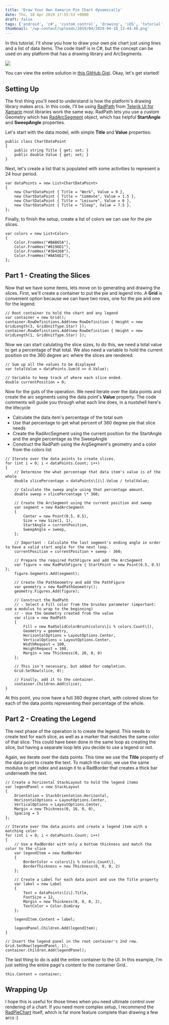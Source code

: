 ```yaml
---
title: 'Draw Your Own Xamarin Pie Chart dynamically'
date: Thu, 18 Apr 2019 17:55:53 +0000
draft: false
tags: ['android', 'c#', 'custom control', 'drawing', 'iOS', 'tutorial', 'UI', 'UWP', 'windows', 'windows10', 'Xamarin', 'Xamarin', 'xamarin forms']
thumbnail: '/wp-content/uploads/2019/04/2019-04-18_13-44-40.png'
---
```


In this tutorial, I'll show you how to draw your own pie chart just using lines and a list of data items. The code itself is in C#, but the concept can be used on any platform that has a drawing library and ArcSegments.

![](/dvlup-blog/wp-content/uploads/2019/04/2019-04-18_13-44-40.png)

You can view the entire solution in [this GitHub Gist](https://gist.github.com/LanceMcCarthy/b64ee5afdd27b125b8b47816799306e0). Okay, let's get started!

Setting Up
----------

The first thing you'll need to understand is how the platform's drawing library makes arcs. In this code, I'll be using [RadPath](https://docs.telerik.com/devtools/xamarin/controls/path/path-overview) from [Telerik UI for Xamarin](https://www.telerik.com/xamarin-ui) most libraries work the same way. RadPath lets you use a custom Geometry which has [RadArcSegment](https://docs.telerik.com/devtools/xamarin/controls/path/getting-started/geometry-structure#radarcsegment)  object, which has helpful **StartAngle** and **SweepAngle** properties.

Let's start with the data model, with simple **Title** and **Value** properties:

```
public class ChartDataPoint
{
    public string Title { get; set; }
    public double Value { get; set; }
}
```

Next, let's create a list that is populated with some activities to represent a 24 hour period.

```
var dataPoints = new List<ChartDataPoint>
{
    new ChartDataPoint { Title = "Work", Value = 9 },
    new ChartDataPoint { Title = "Commute", Value = 1.5 },
    new ChartDataPoint { Title = "Leisure", Value = 6 },
    new ChartDataPoint { Title = "Sleep", Value = 7.5 },
};
```

Finally, to finish the setup, create a list of colors we can use for the pie slices.

```
var colors = new List<Color>
{
    Color.FromHex("#BAB65A"),
    Color.FromHex("#6196D1"),
    Color.FromHex("#3D4268"),
    Color.FromHex("#8A56E2"),
};
```

Part 1 - Creating the Slices
----------------------------

Now that we have some items, lets move on to generating and drawing the slices. First, we'll create a container to put the pie and legend into. A **Grid** is convenient option because we can have two rows, one for the pie and one for the legend.

```
// Root container to hold the chart and any legend
var container = new Grid();
container.RowDefinitions.Add(new RowDefinition { Height = new GridLength(3, GridUnitType.Star) });
container.RowDefinitions.Add(new RowDefinition { Height = new GridLength(1, GridUnitType.Star) });
```

Now we can start calulating the slice sizes, to do this, we need a total value to get a percentage of that total. We also need a variable to hold the current position on the 360 degree arc where the slices are rendered.

```
// Sum up all the values to be displayed
var totalValue = dataPoints.Sum(d => d.Value);

// Variable to keep track of where each slice ended.
double currentPosition = 0;
```

Now for the guts of the operation. We need iterate over the data points and create the arc segments using the data point's **Value** property. The code comments will guide you through what each line does, in a nustshell here's the lifecycle

*   Calculate the data item's percentage of the total sum
*   Use that percentage to get what percent of 360 degree pie that slice needs
*   Create the RadArcSegment using the current position for the StartAngle and the angle percentage as the SweepAngle
*   Construct the RadPath using the ArgSegment's geometry and a color from the colors list

```
// Iterate over the data points to create slices.
for (int i = 0; i < dataPoints.Count; i++)
{
    // Determine the what percentage that data item's value is of the whole
    double slicePercentage = dataPoints\[i\].Value / totalValue;

    // Calculate the sweep angle using that percentage amount.
    double sweep = slicePercentage \* 360;

    // Create the ArcSegment using the current position and sweep
    var segment = new RadArcSegment
    {
        Center = new Point(0.5, 0.5),
        Size = new Size(1, 1),
        StartAngle = currentPosition,
        SweepAngle = sweep,
    };

    // Important - Calculate the last segment's ending angle in order to have a valid start angle for the next loop.
    currentPosition = currentPosition + sweep - 360;

    // Prepare the required PathFigure and add the ArcSegment
    var figure = new RadPathFigure { StartPoint = new Point(0.5, 0.5) };
    figure.Segments.Add(segment);

    // Create the PathGeometry and add the PathFigure
    var geometry = new RadPathGeometry();
    geometry.Figures.Add(figure);

    // Construct the RadPath
    // - Select a Fill color from the brushes parameter (important: use a modulus to wrap to the beginning)
    // - Use the Geometry created from the value
    var slice = new RadPath
    {
        Fill = new RadSolidColorBrush(colors\[i % colors.Count\]),
        Geometry = geometry,
        HorizontalOptions = LayoutOptions.Center,
        VerticalOptions = LayoutOptions.Center,
        WidthRequest = 100,
        HeightRequest = 100,
        Margin = new Thickness(0, 20, 0, 0)
    };

    // This isn't necessary, but added for completion.
    Grid.SetRow(slice, 0);

    // Finally, add it to the container.
    container.Children.Add(slice);
}
```

At this point, you now have a full 360 degree chart, with colored slices for each of the data points representing their percentage of the whole.

Part 2 - Creating the Legend
----------------------------

The next phase of the operation is to create the legend. This needs to create text for each slice, as well as a marker that matches the same color of that slice. This could have been done in the same loop as creating the slice, but having a separate loop lets you decide to use a legend or not.

Again, we iterate over the data points. This time we use the **Title** property of the data point to create the text. To match the color, we use the same modulus to get index and assign it to a RadBorder that creates a thick bar underneath the text.

```
// Create a horizontal StackLayout to hold the legend items
var legendPanel = new StackLayout
{
    Orientation = StackOrientation.Horizontal,
    HorizontalOptions = LayoutOptions.Center,
    VerticalOptions = LayoutOptions.Center,
    Margin = new Thickness(0, 16, 0, 0),
    Spacing = 5
};

// Iterate over the data points and create a legend item with a matching color
for (int i = 0; i < dataPoints.Count; i++)
{
    // Use a RadBorder with only a bottom thickness and match the color to the slice
    var legendItem = new RadBorder
    {
        BorderColor = colors\[i % colors.Count\],
        BorderThickness = new Thickness(0, 0, 0, 2)
    };

    // Create a Label for each data point and use the Title property
    var label = new Label
    {
        Text = dataPoints\[i\].Title,
        FontSize = 12,
        Margin = new Thickness(0, 0, 0, 2),
        TextColor = Color.DimGray
    };

    legendItem.Content = label;

    legendPanel.Children.Add(legendItem);
}

// Insert the legend panel in the root container's 2nd row.
Grid.SetRow(legendPanel, 1);
container.Children.Add(legendPanel);
```

The last thing to do is add the entire container to the UI. In this example, I'm just setting the entire page's content to the container Grid..

```
this.Content = container;
```

Wrapping Up
-----------

I hope this is useful for those times when you need ultimate control over rendering of a chart. If you need more complex setup, I recommend the [RadPieChart](https://docs.telerik.com/devtools/xamarin/controls/chart/series/pie/pie-series) itself, which is far more feature complete than drawing a few arcs :)